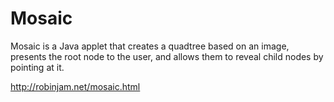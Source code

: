 Mosaic
======
Mosaic is a Java applet that creates a quadtree based on an image, presents the root node to the user, and allows them to reveal child nodes by pointing at it.

http://robinjam.net/mosaic.html
